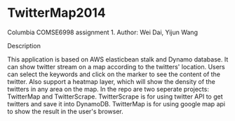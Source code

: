 TwitterMap2014
==============

Columbia COMSE6998 assignment 1. 
Author: Wei Dai, Yijun Wang

Description

This application is based on AWS elasticbean stalk and Dynamo database. It can show twitter stream on a map according to the twitters' location. Users can select the keywords and click on the marker to see the content of the twitter. Also support a heatmap layer, which will show the density of the twitters in any area on the map. In the repo are two seperate projects: TwitterMap and TwitterScrape. TwitterScrape is for using twitter API to get twitters and save it into DynamoDB. TwitterMap is for using google map api to show the result in the user's browser.
